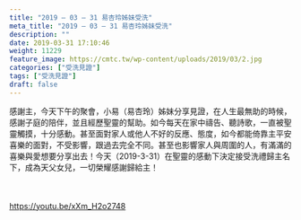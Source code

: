 ```yaml
---
title: "2019 – 03 – 31 易杏玲姊妹受洗"
meta_title: "2019 – 03 – 31 易杏玲姊妹受洗"
description: ""
date: 2019-03-31 17:10:46
weight: 11229
feature_image: https://cmtc.tw/wp-content/uploads/2019/03/2.jpg
categories: ["受洗見證"]
tags: ["受洗見證"]
draft: false
---
```


感謝主，今天下午的聚會，小易（易杏玲）姊妹分享見證，在人生最無助的時候，感謝子庭的陪伴，並且經歷聖靈的幫助。如今每天在家中禱告、聽詩歌，一直被聖靈觸摸，十分感動。甚至面對家人或他人不好的反應、態度，如今都能倚靠主平安喜樂的面對，不受影響，跟過去完全不同。甚至也影響家人與周圍的人，有滿滿的喜樂與愛想要分享出去！今天（2019-3-31）在聖靈的感動下決定接受洗禮歸主名下，成為天父女兒，一切榮耀感謝歸給主！<br />
<br />
&nbsp;<br />
<br />
https://youtu.be/xXm_H2o2748<br />
<br />
&nbsp;<br />
<br />
&nbsp;<br />
<br />
&nbsp;
        